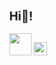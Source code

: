 <h2>Hi👋!</h2>
<img src= "https://user-images.githubusercontent.com/5713670/87202985-820dcb80-c2b6-11ea-9f56-7ec461c497c3.gif" width=40 height=40 /> <img src="http://pixelartmaker-data-78746291193.nyc3.digitaloceanspaces.com/image/0baeb31aedf8e64.png" width=24  height=24 />


